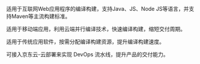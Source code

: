 适用于互联网Web应用程序的编译构建，支持Java、JS、Node JS等语言，并支持Maven等主流构建标准。

适用于移动端应用，利用云端并行编译技术，快速编译构建，缩短交付周期。

适用于传统应用软件，按需分配编译构建资源，提升编译构建速度。

可接入京东云-云部署来实现 DevOps 流水线，提升产品的交付能力。